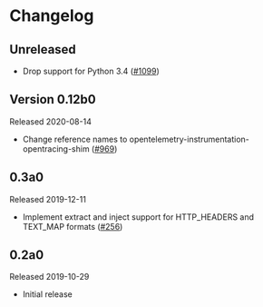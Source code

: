 # Changelog

## Unreleased

- Drop support for Python 3.4
  ([#1099](https://github.com/open-telemetry/opentelemetry-python/pull/1099))

## Version 0.12b0

Released 2020-08-14

- Change reference names to opentelemetry-instrumentation-opentracing-shim
  ([#969](https://github.com/open-telemetry/opentelemetry-python/pull/969))

## 0.3a0

Released 2019-12-11

- Implement extract and inject support for HTTP_HEADERS and TEXT_MAP formats
  ([#256](https://github.com/open-telemetry/opentelemetry-python/pull/256))

## 0.2a0

Released 2019-10-29

- Initial release
